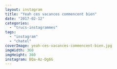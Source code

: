 ```yaml
---
layout: instagram
title: "Yeah ces vacances commencent bien"
date: "2017-02-12"
categories: 
  - "trucs-instagrammes"
tags: 
  - "instagram"
  - "chatel"
coverImage: yeah-ces-vacances-commencent-bien.jpg
imgWidth: 360
imgHeight: 360
instagram: BQa-Az-Dg6G
---
```

